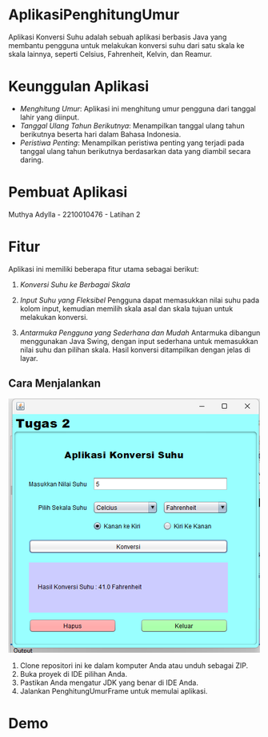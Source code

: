 # AplikasiPenghitungUmur
 
Aplikasi Konversi Suhu adalah sebuah aplikasi berbasis Java yang membantu pengguna untuk melakukan konversi suhu dari satu skala ke skala lainnya, seperti Celsius, Fahrenheit, Kelvin, dan Reamur.
# Keunggulan Aplikasi

- *Menghitung Umur*: Aplikasi ini menghitung umur pengguna dari tanggal lahir yang diinput.
- *Tanggal Ulang Tahun Berikutnya*: Menampilkan tanggal ulang tahun berikutnya beserta hari dalam Bahasa Indonesia.
- *Peristiwa Penting*: Menampilkan peristiwa penting yang terjadi pada tanggal ulang tahun berikutnya berdasarkan data yang diambil secara daring.

# Pembuat Aplikasi
 Muthya Adylla - 2210010476 - Latihan 2

# Fitur

Aplikasi ini memiliki beberapa fitur utama sebagai berikut:

1. *Konversi Suhu ke Berbagai Skala*
   
2. *Input Suhu yang Fleksibel*
Pengguna dapat memasukkan nilai suhu pada kolom input, kemudian memilih skala asal dan skala tujuan untuk melakukan konversi.

3. *Antarmuka Pengguna yang Sederhana dan Mudah*
Antarmuka dibangun menggunakan Java Swing, dengan input sederhana untuk memasukkan nilai suhu dan pilihan skala. Hasil konversi ditampilkan dengan jelas di layar.

## Cara Menjalankan
![App Screenshot](img/Suhu.png)

1. Clone repositori ini ke dalam komputer Anda atau unduh sebagai ZIP.
2. Buka proyek di IDE pilihan Anda.
3. Pastikan Anda mengatur JDK yang benar di IDE Anda.
4. Jalankan PenghitungUmurFrame untuk memulai aplikasi.

# Demo
